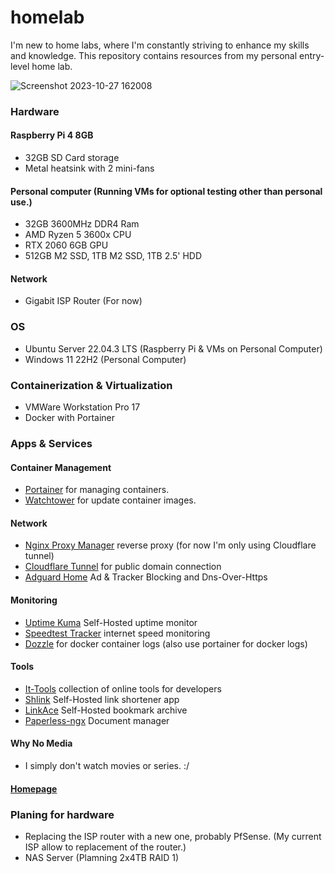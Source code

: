 # homelab
I'm new to home labs, where I'm constantly striving to enhance my skills and knowledge. This repository contains resources from my personal entry-level home lab.

![Screenshot 2023-10-27 162008](https://github.com/uaerman/homelab/assets/34603648/29607500-ae4e-4e91-9b76-8bac3d0658ff)


### Hardware
#### Raspberry Pi 4 8GB
- 32GB SD Card storage
- Metal heatsink with 2 mini-fans

#### Personal computer (Running VMs for optional testing other than personal use.)
- 32GB 3600MHz DDR4 Ram
- AMD Ryzen 5 3600x CPU
- RTX 2060 6GB GPU
- 512GB M2 SSD, 1TB M2 SSD, 1TB 2.5' HDD

#### Network
- Gigabit ISP Router (For now)

### OS
- Ubuntu Server 22.04.3 LTS (Raspberry Pi & VMs on Personal Computer)
- Windows 11 22H2 (Personal Computer)

### Containerization & Virtualization
- VMWare Workstation Pro 17
- Docker with Portainer

### Apps & Services

#### Container Management
- [Portainer](https://portainer.io/) for managing containers.
- [Watchtower](https://github.com/containrrr/watchtower) for update container images.

#### Network
- [Nginx Proxy Manager](https://nginxproxymanager.com/) reverse proxy (for now I'm only using Cloudflare tunnel)
- [Cloudflare Tunnel](https://www.cloudflare.com/products/tunnel/) for public domain connection
- [Adguard Home](https://adguard.com/en/adguard-home/overview.html) Ad & Tracker Blocking and Dns-Over-Https

#### Monitoring
- [Uptime Kuma](https://uptime.kuma.pet/) Self-Hosted uptime monitor
- [Speedtest Tracker](https://docs.speedtest-tracker.dev/) internet speed monitoring
- [Dozzle](https://dozzle.dev/) for docker container logs (also use portainer for docker logs)

#### Tools
- [It-Tools](https://github.com/CorentinTh/it-tools) collection of online tools for developers
- [Shlink](https://shlink.io/) Self-Hosted link shortener app
- [LinkAce](https://www.linkace.org/) Self-Hosted bookmark archive
- [Paperless-ngx](https://docs.paperless-ngx.com/) Document manager

#### Why No Media
- I simply don't watch movies or series. :/

#### [Homepage](https://gethomepage.dev/latest/)

### Planing for hardware
- Replacing the ISP router with a new one, probably PfSense. (My current ISP allow to replacement of the router.)
- NAS Server (Plamning 2x4TB RAID 1)
